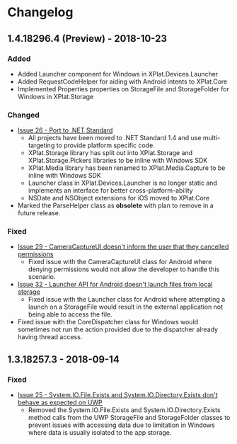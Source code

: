 # Changelog

## 1.4.18296.4 \(Preview\) - 2018-10-23

### Added

* Added Launcher component for Windows in XPlat.Devices.Launcher
* Added RequestCodeHelper for aiding with Android intents to XPlat.Core
* Implemented Properties properties on StorageFile and StorageFolder for Windows in XPlat.Storage

### Changed

* [Issue 26 - Port to .NET Standard](https://github.com/jamesmcroft/XPlat-Windows-APIs/issues/26)
  * All projects have been moved to .NET Standard 1.4 and use multi-targeting to provide platform specific code.
  * XPlat.Storage library has split out into XPlat.Storage and XPlat.Storage.Pickers libraries to be inline with Windows SDK
  * XPlat.Media library has been renamed to XPlat.Media.Capture to be inline with Windows SDK
  * Launcher class in XPlat.Devices.Launcher is no longer static and implements an interface for better cross-platform-ability 
  * NSDate and NSObject extensions for iOS moved to XPlat.Core
* Marked the ParseHelper class as **obsolete** with plan to remove in a future release. 

### Fixed

* [Issue 29 - CameraCaptureUI doesn't inform the user that they cancelled permissions](https://github.com/jamesmcroft/XPlat-Windows-APIs/issues/29)
  * Fixed issue with the CameraCaptureUI class for Android where denying permissions would not allow the developer to handle this scenario.
* [Issue 32 - Launcher API for Android doesn't launch files from local storage](https://github.com/jamesmcroft/XPlat-Windows-APIs/issues/32)
  * Fixed issue with the Launcher class for Android where attempting a launch on a StorageFile would result in the external application not being able to access the file.
* Fixed issue with the CoreDispatcher class for Windows would sometimes not run the action provided due to the dispatcher already having thread access.

## 1.3.18257.3 - 2018-09-14

### Fixed

* [Issue 25 - System.IO.File.Exists and System.IO.Directory.Exists don't behave as expected on UWP](https://github.com/jamesmcroft/XPlat-Windows-APIs/issues/25)
  * Removed the System.IO.File.Exists and System.IO.Directory.Exists method calls from the UWP StorageFile and StorageFolder classes to prevent issues with accessing data due to limitation in Windows where data is usually isolated to the app storage.



